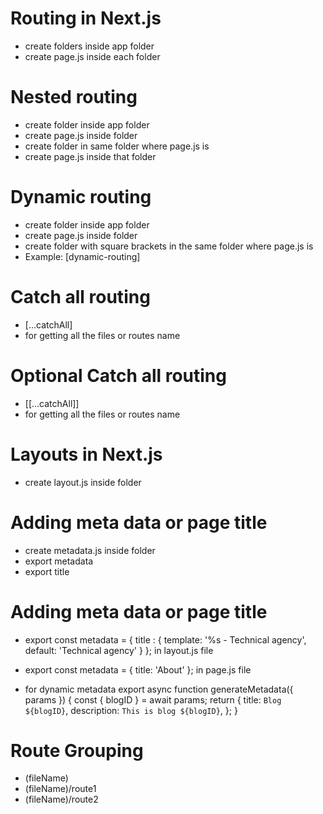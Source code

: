 # Routing in Next.js

- create folders inside app folder
- create page.js inside each folder

# Nested routing

- create folder inside app folder
- create page.js inside folder
- create folder in same folder where page.js is
- create page.js inside that folder

# Dynamic routing

- create folder inside app folder
- create page.js inside folder
- create folder with square brackets in the same folder where page.js is
- Example: [dynamic-routing]

# Catch all routing

- [...catchAll]
- for getting all the files or routes name

# Optional Catch all routing

- [[...catchAll]]
- for getting all the files or routes name

# Layouts in Next.js

- create layout.js inside folder

# Adding meta data or page title

- create metadata.js inside folder
- export metadata
- export title

# Adding meta data or page title

- export const metadata = {
  title : {
  template: '%s - Technical agency',
  default: 'Technical agency'
  }
  }; in layout.js file
- export const metadata = {
  title: 'About'
  }; in page.js file

- for dynamic metadata
  export async function generateMetadata({ params }) {
  const { blogID } = await params;
  return {
  title: `Blog ${blogID}`,
  description: `This is blog ${blogID}`,
  };
  }

# Route Grouping

- (fileName) 
- (fileName)/route1
- (fileName)/route2

